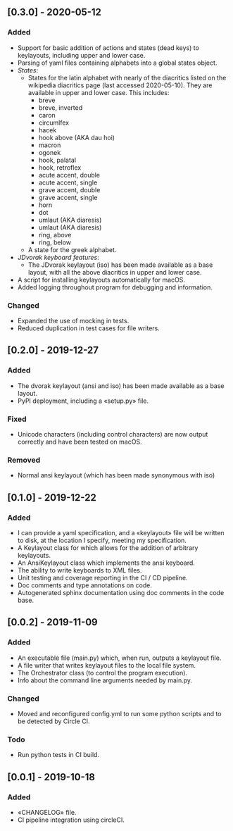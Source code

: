 ## [0.3.0] - 2020-05-12

### Added
- Support for basic addition of actions and states (dead keys) to keylayouts,
  including upper and lower case.
- Parsing of yaml files containing alphabets into a global states object.
- *States*:
  - States for the latin alphabet with nearly of the diacritics listed on
  the wikipedia diacritics page (last accessed 2020-05-10). They are available
  in upper and lower case. This includes:
    - breve
    - breve, inverted
    - caron
    - circumlfex
    - hacek
    - hook above (AKA dau hoi)
    - macron
    - ogonek
    - hook, palatal 
    - hook, retroflex 
    - acute accent, double
    - acute accent, single
    - grave accent, double
    - grave accent, single
    - horn
    - dot
    - umlaut (AKA diaresis)
    - umlaut (AKA diaresis)
    - ring, above
    - ring, below
  - A state for the greek alphabet.
- *JDvorak keyboard features*:
  - The JDvorak keylayout (iso) has been made available as a base layout, with
  all the above diacritics in upper and lower case.
- A script for installing keylayouts automatically for macOS.
- Added logging throughout program for debugging and information.

### Changed
- Expanded the use of mocking in tests.
- Reduced duplication in test cases for file writers.


## [0.2.0] - 2019-12-27

### Added
- The dvorak keylayout (ansi and iso) has been made available as a base layout.
- PyPI deployment, including a «setup.py» file.

### Fixed
- Unicode characters (including control characters) are now output correctly and
  have been tested on macOS.

### Removed
- Normal ansi keylayout (which has been made synonymous with iso)


## [0.1.0] - 2019-12-22

### Added
- I can provide a yaml specification, and a «keylayout» file will be written to
  disk, at the location I specify, meeting my specification.
- A Keylayout class for which allows for the addition of arbitrary keylayouts.
- An AnsiKeylayout class which implements the ansi keyboard.
- The ability to write keyboards to XML files.
- Unit testing and coverage reporting in the CI / CD pipeline.
- Doc comments and type annotations on code.
- Autogenerated sphinx documentation using doc comments in the code base.


## [0.0.2] - 2019-11-09

### Added
- An executable file (main.py) which, when run, outputs a keylayout file.
- A file writer that writes keylayout files to the local file system.
- The Orchestrator class (to control the program execution).
- Info about the command line arguments needed by main.py.

### Changed
- Moved and reconfigured config.yml to run some python scripts and to be
  detected by Circle CI.

### Todo
-  Run python tests in CI build.


## [0.0.1] - 2019-10-18

### Added
- «CHANGELOG» file.
- CI pipeline integration using circleCI.
